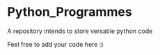 # Python_Programmes
A repository intends to store versatile python code

Feel free to add your code here :)
